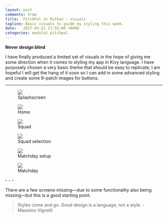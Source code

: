```yaml
---
layout: post
comments: true
title:  PitchPal in Python - visuals
tagline: Basic visuals to guide my styling this week.
date:   2017-03-21 21:55:00 +0000
categories: module1 pitchpal
---
```


**Never design blind**

I have finally produced a limited set of visuals in the hope of giving me some direction when it comes to styling my app in Kivy language. I have purposely chosen a very basic theme that should be easy to replicate; I am hopeful I will get the hang of it soon so I can add in some advanced styling and create some 9-patch images for buttons.

- - - 
<figure class="half">
	<img src="/media/2017-03-21/splash.png" />
	<figcaption>
		Splashscreen
	</figcaption>
</figure>
<figure class="halflast">
	<img src="/media/2017-03-21/home.png" />
	<figcaption>
		Home
	</figcaption>
</figure>
<figure class="half">
	<img src="/media/2017-03-21/squad.png" />
	<figcaption>
		Squad
	</figcaption>
</figure>
<figure class="halflast">
	<img src="/media/2017-03-21/squadPopup.png" />
	<figcaption>
		Squad selection
	</figcaption>
</figure>
<figure class="half">
	<img src="/media//2017-03-21/matchdayPopup.png" />
	<figcaption>
		Matchday setup
	</figcaption>
</figure>
<figure class="halflast">
	<img src="/media/2017-03-21/matchday.png" />
	<figcaption>
		Matchday
	</figcaption>
</figure>
- - - 

There are a few screens missing&mdash;due to some functionality also being missing&mdash;but this is a good starting point.

> Styles come and go. Good design is a language, not a style. - Massimo Vignelli